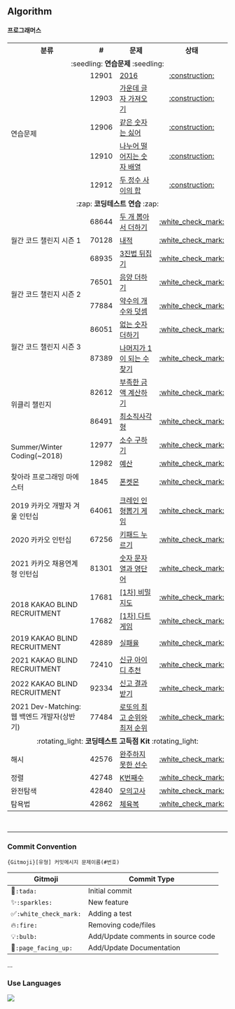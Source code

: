 ## Algorithm

#### 프로그래머스

  <table>
      <tr>
          <th style="text-align: center">분류</th>
          <th style="text-align: center">#</th>
          <th style="text-align: center">문제</th>
          <th style="text-align: center">상태</th>
      </tr>
      <tr>
          <td colspan="4" align="center">:seedling: <b>연습문제</b> :seedling:</td>
      </tr>
      <tr>
          <td rowspan="5">연습문제</td>
          <td>12901</td>
          <td><a href="https://programmers.co.kr/learn/courses/30/lessons/12901">2016</a></td>
          <td align="center"><a href="#">:construction:</a></td>
      </tr>
      <tr>
          <td>12903</td>
          <td><a href="https://programmers.co.kr/learn/courses/30/lessons/12903">가운데 글자 가져오기</a></td>
          <td align="center"><a href="#">:construction:</a></td>
      </tr>
      <tr>
          <td>12906</td>
          <td><a href="https://programmers.co.kr/learn/courses/30/lessons/12906">같은 숫자는 싫어</a></td>
          <td align="center"><a href="#">:construction:</a></td>
      </tr>
      <tr>
          <td>12910</td>
          <td><a href="https://programmers.co.kr/learn/courses/30/lessons/12910">나누어 떨어지는 숫자 배열</a></td>
          <td align="center"><a href="#">:construction:</a></td>
      </tr>
      <tr>
          <td>12912</td>
          <td><a href="https://programmers.co.kr/learn/courses/30/lessons/12912">두 정수 사이의 합</a></td>
          <td align="center"><a href="#">:construction:</a></td>
      </tr>
      <tr>
          <td colspan="4" align="center">:zap: <b>코딩테스트 연습</b> :zap:</td>
      </tr>
      <!--Solution_MonthlyChallenge1-->
      <tr>
          <td rowspan="3">월간 코드 챌린지 시즌 1</td>
          <td>68644</td>
          <td><a href="https://programmers.co.kr/learn/courses/30/lessons/68644">두 개 뽑아서 더하기</a></td>
          <td align="center"><a href="https://github.com/imyoi/coding-test/blob/master/src/main/java/level1/Solution_MonthlyChallenge1.java">:white_check_mark:</a></td>
      </tr>
      <tr>
          <td>70128</td>
          <td><a href="https://programmers.co.kr/learn/courses/30/lessons/70128">내적</a></td>
          <td align="center"><a href="https://github.com/imyoi/coding-test/blob/master/src/main/java/level1/Solution_MonthlyChallenge1.java">:white_check_mark:</a></td>
      </tr>
      <tr>
          <td>68935</td>
          <td><a href="https://programmers.co.kr/learn/courses/30/lessons/68935">3진법 뒤집기</a></td>
          <td align="center"><a href="https://github.com/imyoi/coding-test/blob/master/src/main/java/level1/Solution_MonthlyChallenge1.java">:white_check_mark:</a></td>
      </tr>
      <!--Solution_MonthlyChallenge2-->
      <tr>
          <td rowspan="2">월간 코드 챌린지 시즌 2</td>
          <td>76501</td>
          <td><a href="https://programmers.co.kr/learn/courses/30/lessons/76501">음양 더하기</a></td>
          <td align="center"><a href="https://github.com/imyoi/coding-test/blob/master/src/main/java/level1/Solution_MonthlyChallenge2.java">:white_check_mark:</a></td>
      </tr>
      <tr>
          <td>77884</td>
          <td><a href="https://programmers.co.kr/learn/courses/30/lessons/77884">약수의 개수와 덧셈</a></td>
          <td align="center"><a href="https://github.com/imyoi/coding-test/blob/master/src/main/java/level1/Solution_MonthlyChallenge2.java">:white_check_mark:</a></td>
      </tr>
      <!--Solution_MonthlyChallenge3-->
      <tr>
          <td rowspan="2">월간 코드 챌린지 시즌 3</td>
          <td>86051</td>
          <td><a href="https://programmers.co.kr/learn/courses/30/lessons/86051">없는 숫자 더하기</a></td>
          <td align="center"><a href="https://github.com/imyoi/coding-test/blob/master/src/main/java/level1/Solution_MonthlyChallenge3.java">:white_check_mark:</a></td>
      </tr>
      <tr>
          <td>87389</td>
          <td><a href="https://programmers.co.kr/learn/courses/30/lessons/87389">나머지가 1이 되는 수 찾기</a></td>
          <td align="center"><a href="https://github.com/imyoi/coding-test/blob/master/src/main/java/level1/Solution_MonthlyChallenge3.java">:white_check_mark:</a></td>
      </tr>
      <!--Solution_WeeklyChallenge-->
      <tr>
          <td rowspan="2">위클리 챌린지</td>
          <td>82612</td>
          <td><a href="https://programmers.co.kr/learn/courses/30/lessons/82612">부족한 금액 계산하기</a></td>
          <td align="center"><a href="https://github.com/imyoi/coding-test/blob/master/src/main/java/level1/Solution_WeeklyChallenge.java">:white_check_mark:</a></td>
      </tr>
      <tr>
          <td>86491</td>
          <td><a href="https://programmers.co.kr/learn/courses/30/lessons/86491">최소직사각형</a></td>
          <td align="center"><a href="https://github.com/imyoi/coding-test/blob/master/src/main/java/level1/Solution_WeeklyChallenge.java">:white_check_mark:</a></td>
      </tr>
      <!--Solution_SummerWinter2018-->
      <tr>
          <td rowspan="2">Summer/Winter Coding(~2018)</td>
          <td>12977</td>
          <td><a href="https://programmers.co.kr/learn/courses/30/lessons/12977">소수 구하기</a></td>
          <td align="center"><a href="https://github.com/imyoi/coding-test/blob/master/src/main/java/level1/Solution_SummerWinter2018.java">:white_check_mark:</a></td>
      </tr>
      <tr>
          <td>12982</td>
          <td><a href="https://programmers.co.kr/learn/courses/30/lessons/12982">예산</a></td>
          <td align="center"><a href="https://github.com/imyoi/coding-test/blob/master/src/main/java/level1/Solution_SummerWinter2018.java">:white_check_mark:</a></td>
      </tr>
      <!--Solution_Maester-->
      <tr>
          <td>찾아라 프로그래밍 마에스터</td>
          <td>1845</td>
          <td><a href="https://programmers.co.kr/learn/courses/30/lessons/1845">폰켓몬</a></td>
          <td align="center"><a href="https://github.com/imyoi/coding-test/blob/master/src/main/java/level1/Solution_Maester.java">:white_check_mark:</a></td>
      </tr>
      <!--Solution_KakaoInternship2019-->
      <tr>
          <td>2019 카카오 개발자 겨울 인턴십</td>
          <td>64061</td>
          <td><a href="https://programmers.co.kr/learn/courses/30/lessons/64061">크레인 인형뽑기 게임</a></td>
          <td align="center"><a href="https://github.com/imyoi/coding-test/blob/master/src/main/java/level1/Solution_KakaoInternship2019.java">:white_check_mark:</a></td>
      </tr>
      <!--Solution_KakaoInternship2020-->
      <tr>
          <td>2020 카카오 인턴십</td>
          <td>67256</td>
          <td><a href="https://programmers.co.kr/learn/courses/30/lessons/67256">키패드 누르기</a></td>
          <td align="center"><a href="https://github.com/imyoi/coding-test/blob/master/src/main/java/level1/Solution_KakaoInternship2020.java">:white_check_mark:</a></td>
      </tr>
      <!--Solution_KakaoInternship2021-->
      <tr>
          <td>2021 카카오 채용연계형 인턴십</td>
          <td>81301</td>
          <td><a href="https://programmers.co.kr/learn/courses/30/lessons/81301">숫자 문자열과 영단어</a></td>
          <td align="center"><a href="https://github.com/imyoi/coding-test/blob/master/src/main/java/level1/Solution_KakaoInternship2021.java">:white_check_mark:</a></td>
      </tr>
      <!--Solution_KakaoBlind2018-->
      <tr>
          <td rowspan="2">2018 KAKAO BLIND RECRUITMENT</td>
          <td>17681</td>
          <td><a href="https://programmers.co.kr/learn/courses/30/lessons/17681">[1차] 비밀지도</a></td>
          <td align="center"><a href="https://github.com/imyoi/coding-test/blob/master/src/main/java/level1/Solution_KakaoBlind2018.java">:white_check_mark:</a></td>
      </tr>
      <tr>
          <td>17682</td>
          <td><a href="https://programmers.co.kr/learn/courses/30/lessons/17682">[1차] 다트게임</a></td>
          <td align="center"><a href="https://github.com/imyoi/coding-test/blob/master/src/main/java/level1/Solution_KakaoBlind2018.java">:white_check_mark:</a></td>
      </tr>
      <!--Solution_KakaoBlind2019-->
      <tr>
          <td>2019 KAKAO BLIND RECRUITMENT</td>
          <td>42889</td>
          <td><a href="https://programmers.co.kr/learn/courses/30/lessons/42889">실패율</a></td>
          <td align="center"><a href="https://github.com/imyoi/coding-test/blob/master/src/main/java/level1/Solution_KakaoBlind2019.java">:white_check_mark:</a></td>
      </tr>
      <!--Solution_KakaoBlind2021-->
      <tr>
          <td>2021 KAKAO BLIND RECRUITMENT</td>
          <td>72410</td>
          <td><a href="https://programmers.co.kr/learn/courses/30/lessons/72410">신규 아이디 추천</a></td>
          <td align="center"><a href="https://github.com/imyoi/coding-test/blob/master/src/main/java/level1/Solution_KakaoBlind2021.java">:white_check_mark:</a></td>
      </tr>
      <!--Solution_KakaoBlind2022-->
      <tr>
          <td>2022 KAKAO BLIND RECRUITMENT</td>
          <td>92334</td>
          <td><a href="https://programmers.co.kr/learn/courses/30/lessons/92334">신고 결과 받기</a></td>
          <td align="center"><a href="https://github.com/imyoi/coding-test/blob/master/src/main/java/level1/Solution_KakaoBlind2022.java">:white_check_mark:</a></td>
      </tr>
      <!--Solution_DevMatching2021 -->
      <tr>
          <td>2021 Dev-Matching: 웹 백엔드 개발자(상반기)</td>
          <td>77484</td>
          <td><a href="https://programmers.co.kr/learn/courses/30/lessons/77484">로또의 최고 순위와 최저 순위</a></td>
          <td align="center"><a href="https://github.com/imyoi/coding-test/blob/master/src/main/java/level1/Solution_DevMatching2021.java">:white_check_mark:</a></td>
      </tr>
      <tr>
          <td colspan="4" align="center">:rotating_light: <b>코딩테스트 고득점 Kit</b> :rotating_light:</td>
      </tr>
      <!--Solution_AlgorithmKit-->
      <tr>
          <td>해시</td>
          <td>42576</td>
          <td><a href="https://programmers.co.kr/learn/courses/30/lessons/42576">완주하지 못한 선수</a></td>
          <td align="center"><a href="https://github.com/imyoi/coding-test/blob/master/src/main/java/level1/Solution_AlgorithmKit.java">:white_check_mark:</a></td>
      </tr>
      <tr>
          <td>정렬</td>
          <td>42748</td>
          <td><a href="https://programmers.co.kr/learn/courses/30/lessons/42748">K번째수</a></td>
          <td align="center"><a href="https://github.com/imyoi/coding-test/blob/master/src/main/java/level1/Solution_AlgorithmKit.java">:white_check_mark:</a></td>
      </tr>
      <tr>
          <td>완전탐색</td>
          <td>42840</td>
          <td><a href="https://programmers.co.kr/learn/courses/30/lessons/42840">모의고사</a></td>
          <td align="center"><a href="https://github.com/imyoi/coding-test/blob/master/src/main/java/level1/Solution_AlgorithmKit.java">:white_check_mark:</a></td>
      </tr>
      <tr>
          <td>탐욕법</td>
          <td>42862</td>
          <td><a href="https://programmers.co.kr/learn/courses/30/lessons/42862">체육복</a></td>
          <td align="center"><a href="https://github.com/imyoi/coding-test/blob/master/src/main/java/level1/Solution_AlgorithmKit.java">:white_check_mark:</a></td>
      </tr>
  </table>

<br>

---
### Commit Convention
```
{Gitmoji}[유형] 커밋메시지 문제이름(#번호)
```
| Gitmoji | Commit Type |
| ------- | ----------- |
| :tada:`:tada:` | Initial commit |
| :sparkles:`:sparkles:` | New feature |
| :white_check_mark:`:white_check_mark:` | Adding a test |
| :fire:`:fire:` | Removing code/files |
| :bulb:`:bulb:` | Add/Update comments in source code |
| :page_facing_up:`:page_facing_up:` | Add/Update Documentation |
...


### Use Languages
<img src="https://img.shields.io/badge/Java-007396?style=flat-square&logo=Java&logoColor=white"/></a>
